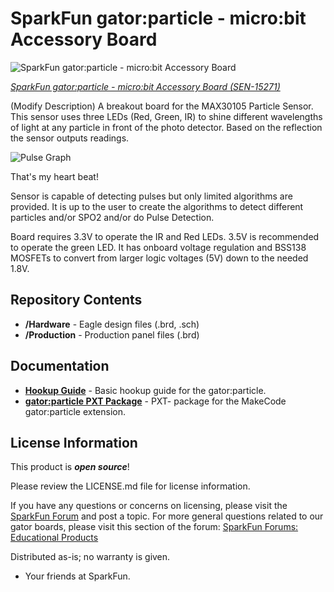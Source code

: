 SparkFun gator:particle - micro:bit Accessory Board
=============================

![SparkFun gator:particle - micro:bit Accessory Board](https://cdn.sparkfun.com/assets/parts/1/3/7/4/3/15271-SparkFun_gator-particle_-_micro-bit_Accessory_Board-01.jpg)

[*SparkFun gator:particle - micro:bit Accessory Board (SEN-15271)*](https://www.sparkfun.com/products/15271)

(Modify Description)
A breakout board for the MAX30105 Particle Sensor. This sensor uses three LEDs (Red, Green, IR) to shine different wavelengths of light at any particle in front of the photo detector. Based on the reflection the sensor outputs readings. 

![Pulse Graph](https://raw.githubusercontent.com/sparkfun/MAX30105_Particle_Sensor_Breakout/master/HeartBeat-1.jpg)

That's my heart beat!

Sensor is capable of detecting pulses but only limited algorithms are provided. It is up to the user to create the algorithms to detect different particles and/or SPO2 and/or do Pulse Detection.

Board requires 3.3V to operate the IR and Red LEDs. 3.5V is recommended to operate the green LED. It has onboard voltage regulation and BSS138 MOSFETs to convert from larger logic voltages (5V) down to the needed 1.8V.

Repository Contents
-------------------

* **/Hardware** - Eagle design files (.brd, .sch)
* **/Production** - Production panel files (.brd)

Documentation
--------------
* **[Hookup Guide](https://learn.sparkfun.com/tutorials/sparkfun-gatorparticle-hookup-guide)** - Basic hookup guide for the gator:particle.
* **[gator:particle PXT Package](https://github.com/sparkfun/pxt-gator-particle)** - PXT- package for the MakeCode gator:particle extension.

License Information
-------------------

This product is _**open source**_! 

Please review the LICENSE.md file for license information. 

If you have any questions or concerns on licensing, please visit the [SparkFun Forum](https://forum.sparkfun.com/index.php) and post a topic. For more general questions related to our gator boards, please visit this section of the forum: [SparkFun Forums: Educational Products](https://forum.sparkfun.com/viewforum.php?f=155)

Distributed as-is; no warranty is given.

- Your friends at SparkFun.
